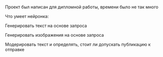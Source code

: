 Проект был написан для дипломной работы, времени было не так много

Что умеет нейронка:

Генерировать текст на основе запроса

Генерировать изображения на основе запроса

Модерировать текст и определять, стоит ли допускать публикацию к отправке
